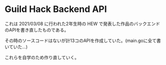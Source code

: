 # Guild Hack Backend API
これは 2021/03/08 に行われた2年生時の HEW で発表した作品のバックエンドのAPIを書き直したものである。

その時のソースコードはないが計13コのAPIを作成していた。(main.goに全て書いていた...)

これらを自学のため作り直していく。
